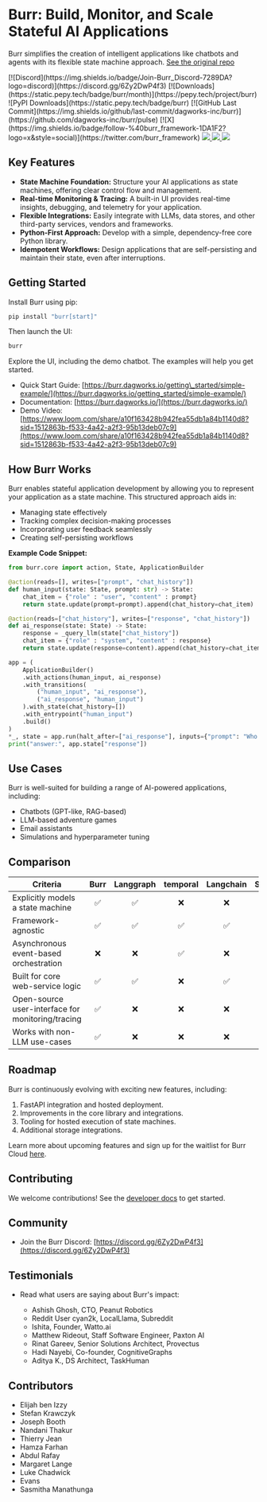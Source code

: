 # Burr: Build, Monitor, and Scale Stateful AI Applications

Burr simplifies the creation of intelligent applications like chatbots and agents with its flexible state machine approach. [See the original repo](https://github.com/apache/burr)

<div>
  <!-- Badges -->
  [![Discord](https://img.shields.io/badge/Join-Burr_Discord-7289DA?logo=discord)](https://discord.gg/6Zy2DwP4f3)
  [![Downloads](https://static.pepy.tech/badge/burr/month)](https://pepy.tech/project/burr)
  ![PyPI Downloads](https://static.pepy.tech/badge/burr)
  [![GitHub Last Commit](https://img.shields.io/github/last-commit/dagworks-inc/burr)](https://github.com/dagworks-inc/burr/pulse)
  [![X](https://img.shields.io/badge/follow-%40burr_framework-1DA1F2?logo=x&style=social)](https://twitter.com/burr_framework)
  <a target="_blank" href="https://linkedin.com/showcase/dagworks-inc" style="background:none">
    <img src="https://img.shields.io/badge/DAGWorks-Follow-purple.svg?logo=linkedin" />
  </a>
  <a href="https://twitter.com/burr_framework" target="_blank">
    <img src="https://img.shields.io/badge/burr_framework-Follow-purple.svg?logo=X"/>
  </a>
  <a href="https://twitter.com/dagworks" target="_blank">
    <img src="https://img.shields.io/badge/DAGWorks-Follow-purple.svg?logo=X"/>
  </a>
</div>

## Key Features

*   **State Machine Foundation:** Structure your AI applications as state machines, offering clear control flow and management.
*   **Real-time Monitoring & Tracing:** A built-in UI provides real-time insights, debugging, and telemetry for your application.
*   **Flexible Integrations:** Easily integrate with LLMs, data stores, and other third-party services, vendors and frameworks.
*   **Python-First Approach:** Develop with a simple, dependency-free core Python library.
*   **Idempotent Workflows:** Design applications that are self-persisting and maintain their state, even after interruptions.

## Getting Started

Install Burr using pip:

```bash
pip install "burr[start]"
```

Then launch the UI:

```bash
burr
```

Explore the UI, including the demo chatbot. The examples will help you get started.

*   Quick Start Guide: [https://burr.dagworks.io/getting\_started/simple-example/](https://burr.dagworks.io/getting_started/simple-example/)
*   Documentation: [https://burr.dagworks.io/](https://burr.dagworks.io/)
*   Demo Video: [https://www.loom.com/share/a10f163428b942fea55db1a84b1140d8?sid=1512863b-f533-4a42-a2f3-95b13deb07c9](https://www.loom.com/share/a10f163428b942fea55db1a84b1140d8?sid=1512863b-f533-4a42-a2f3-95b13deb07c9)

## How Burr Works

Burr enables stateful application development by allowing you to represent your application as a state machine. This structured approach aids in:

*   Managing state effectively
*   Tracking complex decision-making processes
*   Incorporating user feedback seamlessly
*   Creating self-persisting workflows

**Example Code Snippet:**

```python
from burr.core import action, State, ApplicationBuilder

@action(reads=[], writes=["prompt", "chat_history"])
def human_input(state: State, prompt: str) -> State:
    chat_item = {"role" : "user", "content" : prompt}
    return state.update(prompt=prompt).append(chat_history=chat_item)

@action(reads=["chat_history"], writes=["response", "chat_history"])
def ai_response(state: State) -> State:
    response = _query_llm(state["chat_history"])
    chat_item = {"role" : "system", "content" : response}
    return state.update(response=content).append(chat_history=chat_item)

app = (
    ApplicationBuilder()
    .with_actions(human_input, ai_response)
    .with_transitions(
        ("human_input", "ai_response"),
        ("ai_response", "human_input")
    ).with_state(chat_history=[])
    .with_entrypoint("human_input")
    .build()
)
*_, state = app.run(halt_after=["ai_response"], inputs={"prompt": "Who was Aaron Burr, sir?"})
print("answer:", app.state["response"])
```

## Use Cases

Burr is well-suited for building a range of AI-powered applications, including:

*   Chatbots (GPT-like, RAG-based)
*   LLM-based adventure games
*   Email assistants
*   Simulations and hyperparameter tuning

## Comparison

| Criteria                                          | Burr | Langgraph | temporal | Langchain | Superagent | Hamilton |
| ------------------------------------------------- | :--: | :-------: | :------: | :-------: | :--------: | :------: |
| Explicitly models a state machine                 |  ✅  |    ✅     |    ❌    |    ❌     |     ❌     |    ❌    |
| Framework-agnostic                                |  ✅  |    ✅     |    ✅    |    ✅     |     ❌     |    ✅    |
| Asynchronous event-based orchestration            |  ❌  |    ❌     |    ✅    |    ❌     |     ❌     |    ❌    |
| Built for core web-service logic                  |  ✅  |    ✅     |    ❌    |    ✅     |     ✅     |    ✅    |
| Open-source user-interface for monitoring/tracing |  ✅  |    ❌     |    ❌    |    ❌     |     ❌     |    ✅    |
| Works with non-LLM use-cases                      |  ✅  |    ❌     |    ❌    |    ❌     |     ❌     |    ✅    |

## Roadmap

Burr is continuously evolving with exciting new features, including:

1.  FastAPI integration and hosted deployment.
2.  Improvements in the core library and integrations.
3.  Tooling for hosted execution of state machines.
4.  Additional storage integrations.

Learn more about upcoming features and sign up for the waitlist for Burr Cloud [here](https://forms.gle/w9u2QKcPrztApRedA).

## Contributing

We welcome contributions! See the [developer docs](https://burr.dagworks.io/contributing) to get started.

## Community

*   Join the Burr Discord: [https://discord.gg/6Zy2DwP4f3](https://discord.gg/6Zy2DwP4f3)

## Testimonials

*   Read what users are saying about Burr's impact:

    *   Ashish Ghosh, CTO, Peanut Robotics
    *   Reddit User cyan2k, LocalLlama, Subreddit
    *   Ishita, Founder, Watto.ai
    *   Matthew Rideout, Staff Software Engineer, Paxton AI
    *   Rinat Gareev, Senior Solutions Architect, Provectus
    *   Hadi Nayebi, Co-founder, CognitiveGraphs
    *   Aditya K., DS Architect, TaskHuman

## Contributors

*   Elijah ben Izzy
*   Stefan Krawczyk
*   Joseph Booth
*   Nandani Thakur
*   Thierry Jean
*   Hamza Farhan
*   Abdul Rafay
*   Margaret Lange
*   Luke Chadwick
*   Evans
*   Sasmitha Manathunga